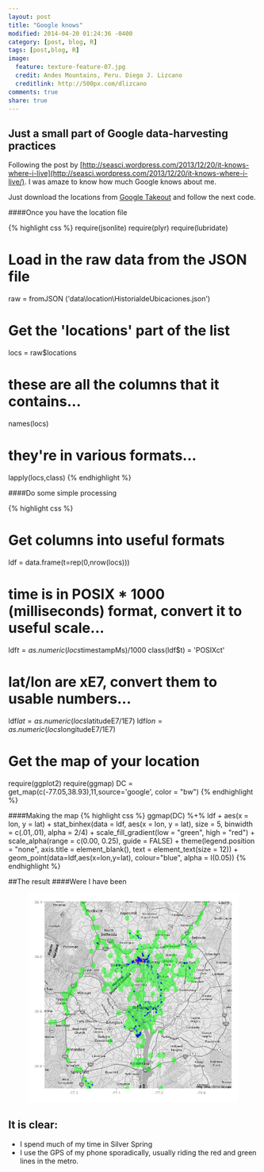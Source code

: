 ```yaml
---
layout: post
title: "Google knows"
modified: 2014-04-20 01:24:36 -0400
category: [post, blog, R]
tags: [post,blog, R]
image:
  feature: texture-feature-07.jpg
  credit: Andes Mountains, Peru. Diego J. Lizcano
  creditlink: http://500px.com/dlizcano
comments: true
share: true
---
```


## Just a small part of Google data-harvesting practices
Following the post by [http://seasci.wordpress.com/2013/12/20/it-knows-where-i-live](http://seasci.wordpress.com/2013/12/20/it-knows-where-i-live/). I was amaze to know how much Google knows about me.

Just download the locations from [Google Takeout](https://accounts.google.com/ServiceLogin) and follow the next code.

####Once you have the location file

{% highlight css %}
require(jsonlite)
require(plyr)
require(lubridate)
# Load in the raw data from the JSON file
raw = fromJSON ('data\\location\\HistorialdeUbicaciones.json')
# Get the 'locations' part of the list
locs = raw$locations
# these are all the columns that it contains...
names(locs)
# they're in various formats...
lapply(locs,class)
{% endhighlight %}

####Do some simple processing 

{% highlight css %}
# Get columns into useful formats 
ldf = data.frame(t=rep(0,nrow(locs)))
# time is in POSIX * 1000 (milliseconds) format, convert it to useful scale...
ldf$t = as.numeric(locs$timestampMs)/1000
class(ldf$t) = 'POSIXct'
# lat/lon are xE7, convert them to usable numbers...
ldf$lat = as.numeric(locs$latitudeE7/1E7)
ldf$lon = as.numeric(locs$longitudeE7/1E7)
# Get the map of your location
require(ggplot2)
require(ggmap)
DC = get_map(c(-77.05,38.93),11,source='google', color = "bw")
{% endhighlight %}

####Making the map
{% highlight css %}
ggmap(DC) %+% ldf + aes(x = lon, y = lat) +
  stat_binhex(data = ldf, aes(x = lon, y = lat),
                 size = 5, binwidth = c(.01,.01), alpha = 2/4) +
  scale_fill_gradient(low = "green", high = "red")  + 
scale_alpha(range = c(0.00, 0.25), guide = FALSE) +
  theme(legend.position = "none", axis.title = element_blank(), text = element_text(size = 12)) +
  geom_point(data=ldf,aes(x=lon,y=lat), colour="blue", alpha = I(0.05))
  {% endhighlight %}

##The result
####Were I have been

<figure>
	<a href="/images/map1.png"><img src="/images/map1.png"></a>
</figure>

## It is clear:
- I spend much of my time in Silver Spring
- I use the GPS of my phone sporadically, usually riding the red and green lines in the metro.


